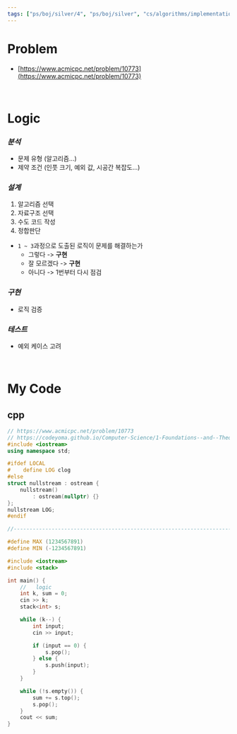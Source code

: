 ```yaml
---
tags: ["ps/boj/silver/4", "ps/boj/silver", "cs/algorithms/implementation/ps","cs/algorithms/data-structures/ps","cs/algorithms/stack/ps"]
---
```


# Problem
- [https://www.acmicpc.net/problem/10773](https://www.acmicpc.net/problem/10773)

<br/>

# Logic

### *분석*
- 문제 유형 (알고리즘...)
- 제약 조건 (인풋 크기, 예외 값, 시공간 복잡도...)

### *설계*
1. 알고리즘 선택
2. 자료구조 선택
3. 수도 코드 작성
4. 정합판단
  - `1 ~ 3`과정으로 도출된 로직이 문제를 해결하는가
    - 그렇다 -> **구현**
    - 잘 모르겠다 -> **구현**
    - 아니다 -> 1번부터 다시 점검

### *구현*
- 로직 검증

### *테스트*
- 예외 케이스 고려

<br/>

# My Code
## cpp
```cpp title="boj/10773.cpp"
// https://www.acmicpc.net/problem/10773
// https://codeyoma.github.io/Computer-Science/1-Foundations--and--Theory/Algorithms/ps/boj/10773/10773
#include <iostream>
using namespace std;

#ifdef LOCAL
#    define LOG clog
#else
struct nullstream : ostream {
    nullstream()
        : ostream(nullptr) {}
};
nullstream LOG;
#endif

//--------------------------------------------------------------------------------------------------

#define MAX (1234567891)
#define MIN (-1234567891)

#include <iostream>
#include <stack>

int main() {
    //   logic
    int k, sum = 0;
    cin >> k;
    stack<int> s;

    while (k--) {
        int input;
        cin >> input;

        if (input == 0) {
            s.pop();
        } else {
            s.push(input);
        }
    }

    while (!s.empty()) {
        sum += s.top();
        s.pop();
    }
    cout << sum;
}

```
